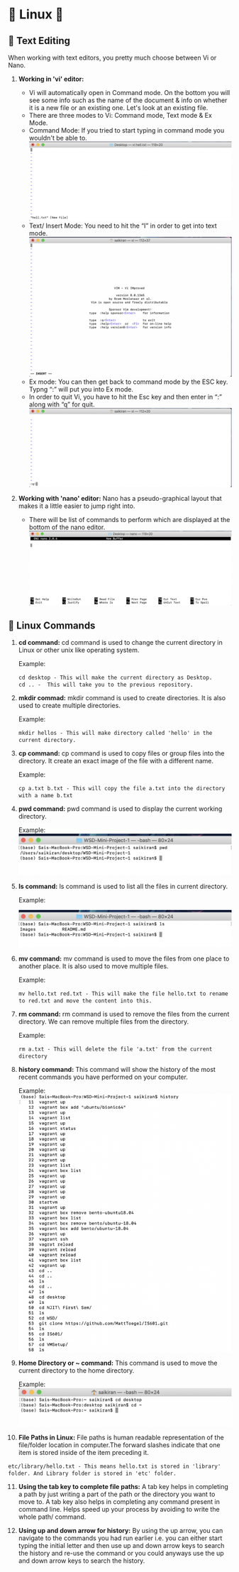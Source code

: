 
# &#x1F539; Linux &#x1F539;

## &#x1F539; Text Editing
 When working with text editors, you pretty much choose between Vi or Nano.
 
1. **Working in 'vi' editor:**
   - Vi will automatically open in Command mode. On the bottom you will see some info such as the name of the document & info on whether it is a new file or an existing one. Let's look at an existing file. 
   - There are three modes to Vi: Command mode, Text mode & Ex Mode. 
   - Command Mode: If you tried to start typing in command mode you wouldn't be able to. 
     ![](Images/viCommandExample.png)
   - Text/ Insert Mode: You need to hit the “I” in order to get into text mode.
     ![](Images/viInsertExample.png)
   - Ex mode: You can then get back to command mode by the ESC key. Typng “:” will put you into Ex mode.
   - In order to quit Vi, you have to hit the Esc key and then enter in “:” along with “q” for quit.
     ![](Images/viExitExample.png)

2. **Working with 'nano' editor:** Nano has a pseudo-graphical layout that makes it a little easier to jump right into.
   - There will be list of commands to perform which are displayed at the bottom of the nano editor.
     ![](Images/nanoExample.png)

## &#x1F539; Linux Commands

1. **cd command:** cd command is used to change the current directory in Linux or other unix like operating system.

   Example: 
    ```
    cd desktop - This will make the current directory as Desktop.
    cd .. -  This will take you to the previous repository.
    ```     
    
2. **mkdir commad:** mkdir command is used to create directories. It is also used to create multiple directories.

   Example: 
    ```
    mkdir hellos - This will make directory called 'hello' in the current directory.
    ```
3. **cp command:** cp command is used to copy files or group files into the directory. It create an exact image of the file with a different name.

   Example:
    ```
    cp a.txt b.txt - This will copy the file a.txt into the directory with a name b.txt
    ```
4. **pwd command:** pwd command is used to display the current working directory.
  
   Example: 
   ![](Images/pwdExample.png) 
    
5. **ls command:** ls command is used to list all the files in current directory.
 
   Example:
   
   ![](Images/lsExample.png)
 
6. **mv command:** mv command is used to move the files from one place to another place. It is also used to move multiple files.
    
   Example:
   ```
   mv hello.txt red.txt - This will make the file hello.txt to rename to red.txt and move the content into this.
   ```  
7. **rm command:** rm command is used to remove the files from the current directory. We can remove multiple files from the directory.

   Example: 
   ```
   rm a.txt - This will delete the file 'a.txt' from the current directory
   ```
8. **history command:** This command will show the history of the most recent commands you have performed on your computer.

   Example:
   ![](Images/historyExample.png)
   
9. **Home Directory or ~ command:** This command is used to move the current directory to the home directory.

   Example:
   ![](Images/homeExample.png)
   
10. **File Paths in Linux:** File paths is human readable representation of the file/folder location in computer.The forward slashes indicate that one item is stored inside of the item preceding it.
```
etc/library/hello.txt - This means hello.txt is stored in 'library' folder. And Library folder is stored in 'etc' folder.
```

11. **Using the tab key to complete file paths:** A tab key helps in completing a path by just writing a part of the path or the directory you want to move to. A tab key also helps in completing any command present in command line. Helps speed up your process by avoiding to write the whole path/ command.

12. **Using up and down arrow for history:** By using the up arrow, you can navigate to the commands you had run earlier i.e. you can either start typing the initial letter and then use up and down arrow keys to search the history and re-use the command or you could anyways use the up and down arrow keys to search the history.

